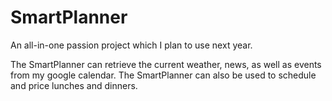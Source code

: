 # SmartPlanner

An all-in-one passion project which I plan to use next year.

The SmartPlanner can retrieve the current weather, news, as well as events from my google calendar. The SmartPlanner can also be used to schedule and price lunches and dinners.
